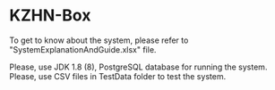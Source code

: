 # KZHN-Box
To get to know about the system, please refer to "SystemExplanationAndGuide.xlsx" file.

Please, use JDK 1.8 (8), PostgreSQL database for running the system.
Please, use CSV files in TestData folder to test the system.
